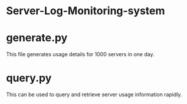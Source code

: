 # Server-Log-Monitoring-system

# generate.py
This file generates usage details for 1000 servers in one day.

# query.py
This can be used to query and retrieve server usage information rapidly.
